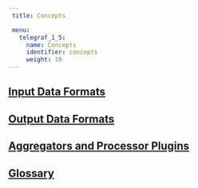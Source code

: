 ```yaml
---
 title: Concepts

 menu:
   telegraf_1_5:
     name: Concepts
     identifier: concepts
     weight: 10
---
```


## [Input Data Formats](/telegraf/v1.5/concepts/data_formats_input/)

## [Output Data Formats](/telegraf/v1.5/concepts/data_formats_output/)

## [Aggregators and Processor Plugins](/telegraf/v1.5/concepts/aggregator_processor_plugins/)

## [Glossary](/telegraf/v1.5/concepts/glossary/)
